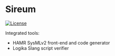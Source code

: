 # Sireum

[![License](https://img.shields.io/badge/License-BSD_2--Clause-brightgreen.svg)](https://github.com/sireum/vscode-extension/blob/master/license.txt)


Integrated tools:

* HAMR SysMLv2 front-end and code generator
* Logika Slang script verifier
